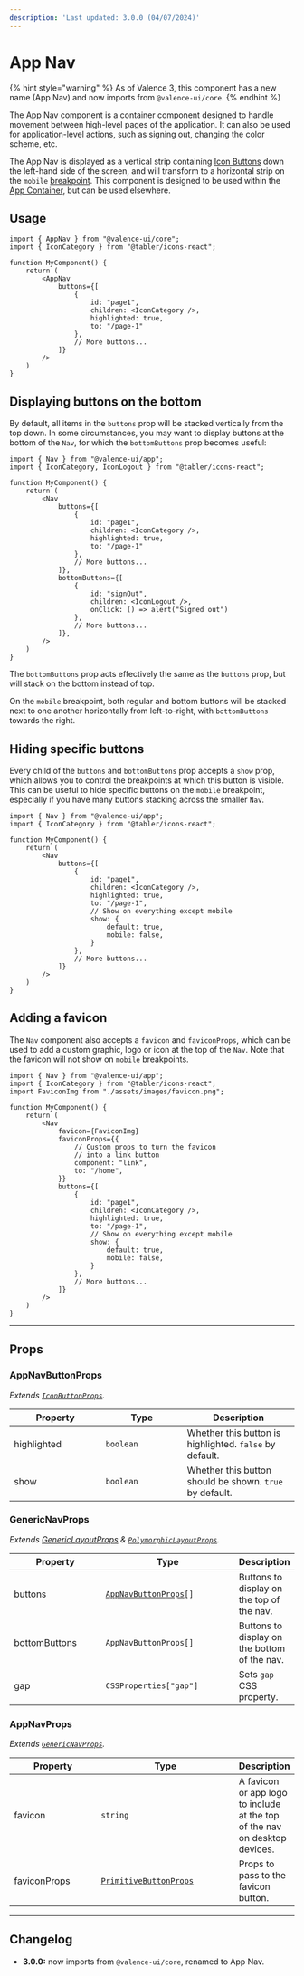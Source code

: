 ```yaml
---
description: 'Last updated: 3.0.0 (04/07/2024)'
---
```


# App Nav

{% hint style="warning" %}
As of Valence 3, this component has a new name (App Nav) and now imports from `@valence-ui/core`.
{% endhint %}

The App Nav component is a container component designed to handle movement between high-level pages of the application. It can also be used for application-level actions, such as signing out, changing the color scheme, etc.

The App Nav is displayed as a vertical strip containing [Icon Buttons](../buttons/icon-button.md) down the left-hand side of the screen, and will transform to a horizontal strip on the `mobile` [breakpoint](../../../core-concepts/responsiveness.md). This component is designed to be used within the [App Container](../layout/the-appcontainer.md), but can be used elsewhere.

## Usage

```tsx
import { AppNav } from "@valence-ui/core";
import { IconCategory } from "@tabler/icons-react";

function MyComponent() { 
    return ( 
        <AppNav
            buttons={[
                {
                    id: "page1",
                    children: <IconCategory />,
                    highlighted: true,
                    to: "/page-1"
                },
                // More buttons...
            ]}
        />
    )
}
```

## Displaying buttons on the bottom

By default, all items in the `buttons` prop will be stacked vertically from the top down. In some circumstances, you may want to display buttons at the bottom of the `Nav`, for which the `bottomButtons` prop becomes useful:

```tsx
import { Nav } from "@valence-ui/app";
import { IconCategory, IconLogout } from "@tabler/icons-react";

function MyComponent() { 
    return ( 
        <Nav
            buttons={[
                {
                    id: "page1",
                    children: <IconCategory />,
                    highlighted: true,
                    to: "/page-1"
                },
                // More buttons...
            ]},
            bottomButtons={[
                {
                    id: "signOut",
                    children: <IconLogout />,
                    onClick: () => alert("Signed out")
                },
                // More buttons...
            ]},
        />
    )
}
```

The `bottomButtons` prop acts effectively the same as the `buttons` prop, but will stack on the bottom instead of top.

On the `mobile` breakpoint, both regular and bottom buttons will be stacked next to one another horizontally from left-to-right, with `bottomButtons` towards the right.

## Hiding specific buttons

Every child of the `buttons` and `bottomButtons` prop accepts a `show` prop, which allows you to control the breakpoints at which this button is visible. This can be useful to hide specific buttons on the `mobile` breakpoint, especially if you have many buttons stacking across the smaller `Nav`.

```tsx
import { Nav } from "@valence-ui/app";
import { IconCategory } from "@tabler/icons-react";

function MyComponent() { 
    return ( 
        <Nav
            buttons={[
                {
                    id: "page1",
                    children: <IconCategory />,
                    highlighted: true,
                    to: "/page-1",
                    // Show on everything except mobile
                    show: { 
                        default: true,
                        mobile: false,
                    }
                },
                // More buttons...
            ]}
        />
    )
}
```

## Adding a favicon

The `Nav` component also accepts a `favicon` and `faviconProps`, which can be used to add a custom graphic, logo or icon at the top of the `Nav`. Note that the favicon will not show on `mobile` breakpoints.

```tsx
import { Nav } from "@valence-ui/app";
import { IconCategory } from "@tabler/icons-react";
import FaviconImg from "./assets/images/favicon.png";

function MyComponent() { 
    return ( 
        <Nav
            favicon={FaviconImg}
            faviconProps={{
                // Custom props to turn the favicon 
                // into a link button
                component: "link",
                to: "/home",
            }}
            buttons={[
                {
                    id: "page1",
                    children: <IconCategory />,
                    highlighted: true,
                    to: "/page-1",
                    // Show on everything except mobile
                    show: { 
                        default: true,
                        mobile: false,
                    }
                },
                // More buttons...
            ]}
        />
    )
}
```

***

## Props

### AppNavButtonProps

_Extends_ [_`IconButtonProps`_](../buttons/icon-button.md#props)_._

<table><thead><tr><th width="146">Property</th><th width="128">Type</th><th>Description</th></tr></thead><tbody><tr><td>highlighted</td><td><code>boolean</code></td><td>Whether this button is highlighted. <code>false</code> by default.</td></tr><tr><td>show</td><td><code>boolean</code></td><td>Whether this button should be shown. <code>true</code> by default.</td></tr></tbody></table>

### GenericNavProps

_Extends_ [_GenericLayoutProps_](../../../valence-utils/generics/layout.md#genericlayoutprops) _&_ [_`PolymorphicLayoutProps`_](../../../valence-utils/polymorphism/polymorphic-layout.md#polymorphiclayoutprops)_._

<table><thead><tr><th width="160">Property</th><th width="242">Type</th><th>Description</th></tr></thead><tbody><tr><td>buttons</td><td><a href="nav.md#appnavbuttonprops"><code>AppNavButtonProps</code></a><code>[]</code></td><td>Buttons to display on the top of the nav.</td></tr><tr><td>bottomButtons</td><td><code>AppNavButtonProps[]</code></td><td>Buttons to display on the bottom of the nav.</td></tr><tr><td>gap</td><td><code>CSSProperties["gap"]</code></td><td>Sets <code>gap</code> CSS property.</td></tr></tbody></table>

### AppNavProps

_Extends_ [_`GenericNavProps`_](nav.md#genericnavprops)_._

<table><thead><tr><th width="151">Property</th><th width="250">Type</th><th>Description</th></tr></thead><tbody><tr><td>favicon</td><td><code>string</code></td><td>A favicon or app logo to include at the top of the nav on desktop devices.</td></tr><tr><td>faviconProps</td><td><a href="../buttons/primitive-button.md#props"><code>PrimitiveButtonProps</code></a></td><td>Props to pass to the favicon button.</td></tr></tbody></table>

***

## Changelog

* **3.0.0:** now imports from `@valence-ui/core`, renamed to App Nav.

